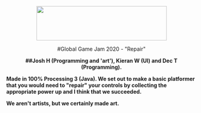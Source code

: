 <p align="center">
  <img width="345" height="91" src="https://i.imgur.com/9fUeEzl.gif">
</p>
<p align="center">
#Global Game Jam 2020 - "Repair"
</p>
<p align="center"><b>
##Josh H (Programming and 'art'), Kieran W (UI) and Dec T (Programming).
</p>


Made in 100% Processing 3 (Java).
We set out to make a basic platformer that you would need to "repair" your controls by collecting the appropriate power up and I think that we succeeded.

We aren't artists, but we certainly made art.

